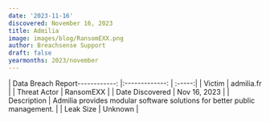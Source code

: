 ```yaml
---
date: '2023-11-16'
discovered: November 16, 2023
title: Admilia
image: images/blog/RansomEXX.png
author: Breachsense Support
draft: false
yearmonths: 2023/november
---
```


| Data Breach Report------------:     |:-------------:    | :-----:|
| Victim      | admilia.fr      | 
| Threat Actor      | RansomEXX      | 
| Date Discovered      | Nov 16, 2023      | 
| Description      | Admilia provides modular software solutions for better public management.      | 
| Leak Size      | Unknown      | 

